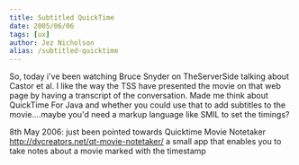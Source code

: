 ```yaml
---
title: Subtitled QuickTime
date: 2005/06/06
tags: [ux]
author: Jez Nicholson
alias: /subtitled-quicktime
---
```

​​​​So, today i've been watching Bruce Snyder on TheServerSide talking about Castor et al. I like the way the TSS have presented the movie on that web page by having a transcript of the conversation. Made me think about QuickTime For Java and whether you could use that to add subtitles to the movie....maybe you'd need a markup language like SMIL to set the timings?

8th May 2006: just been pointed towards Quicktime Movie Notetaker http://dvcreators.net/qt-movie-notetaker/ a small app that enables you to take notes about a movie marked with the timestamp